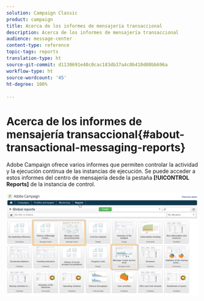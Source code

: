 ```yaml
---
solution: Campaign Classic
product: campaign
title: Acerca de los informes de mensajería transaccional
description: Acerca de los informes de mensajería transaccional
audience: message-center
content-type: reference
topic-tags: reports
translation-type: ht
source-git-commit: d1130691e40c0cac183db37a4c0b410d00bb696a
workflow-type: ht
source-wordcount: '45'
ht-degree: 100%

---
```



# Acerca de los informes de mensajería transaccional{#about-transactional-messaging-reports}

Adobe Campaign ofrece varios informes que permiten controlar la actividad y la ejecución continua de las instancias de ejecución. Se puede acceder a estos informes del centro de mensajería desde la pestaña **[!UICONTROL Reports]** de la instancia de control.

![](assets/messagecenter_reporting_002.png)
